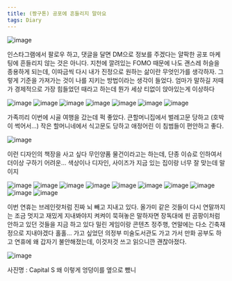 ```yaml
---
title: (짱구톤) 공포에 흔들리지 말아요
tags: Diary
---
```


![image](/assets/images/251014_가족사진.jpeg)

인스타그램에서 팔로우 하고, 댓글을 달면 DM으로 정보를 주겠다는 얄팍한 공포 마케팅에 흔들리지 않는 것은 아니다. 지천에 깔려있는 FOMO 때문에 나도 괜스레 허슬을 종용하게 되는데, 이따금씩 다시 내가 진정으로 원하는 삶이란 무엇인가를 생각하자. 그렇게 기준을 가져가는 것이 나를 지키는 방법이라는 생각이 들었다. 엄마가 말하길 저때가 경제적으로 가장 힘들었던 때라고 하는데 뭔가 세상 티없이 앉아있는게 이상하다

![image](/assets/images/251014_방1.jpeg)
![image](/assets/images/251014_방2.jpeg)
![image](/assets/images/251014_똥개.jpeg)
![image](/assets/images/251014_삼겹살.jpeg)
![image](/assets/images/251014_술상.jpeg)
![image](/assets/images/251014_놀이동산.jpeg)
![image](/assets/images/251014_회전목마.jpeg)

가족끼리 이번에 시골 여행을 갔는데 퍽 좋았다.
큰할머니집에서 벌레고문 당하고 (호박이 썩어서...)
작은 할머니네에서 식고문도 당하고
애정어린 이 침범들이 편안하고 좋다. 

![image](/assets/images/251014_책장.jpeg)

이런 디자인의 책장을 사고 싶다 무인양품 물건이라고는 하는데, 단종 이슈로 인하여서 더이상 구하기 어려운... 색상이나 디자인, 사이즈가 지금 있는 집이랑 너무 잘 맞는데 말이지

![image](/assets/images/251014_의정부미술도서관1.jpeg)
![image](/assets/images/251014_의정부미술도서관2.jpeg)
![image](/assets/images/251014_의정부미술도서관3.jpeg)
![image](/assets/images/251014_의정부미술도서관4.jpeg)
![image](/assets/images/251014_만화1.jpeg)
![image](/assets/images/251014_만화2.jpeg)
![image](/assets/images/251014_만화3.jpeg)
![image](/assets/images/251014_공간책1.jpeg)
![image](/assets/images/251014_공간책2.jpeg)
![image](/assets/images/251014_공간책3.jpeg)

이번 연휴는 브레인랏처럼 진짜 뇌 빼고 지내고 있다. 올가미 같은 것들이 다시 연말까지는 조금 멋지고 재밌게 지내봐야지 켜켜이 묵혀놓은 말하자면 장독대에 핀 곰팡이처럼 안하고 있던 것들을 지금 하고 있다 밀린 게임이랑 콘텐츠 정주행, 연말에는 다소 긴축재정으로 지내야겠다 홀홀...
가고 싶었던 의정부 미술도서관도 가고 가서 만화 공부도 하고
연휴에 왜 갑자기 불안해졌는데, 이것저것 쓰고 읽으니깐 괜찮아졌다.

![image](/assets/images/251014_엉덩이.jpeg)

사진명 : Capital S
왜 이렇게 엉덩이를 옆으로 뺐니